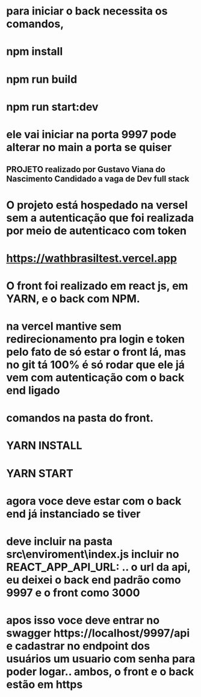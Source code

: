# para iniciar o back necessita os comandos, 
# npm install
# npm run build
# npm run start:dev
# ele vai iniciar na porta 9997 pode alterar no main a porta se quiser


## PROJETO realizado por Gustavo Viana do Nascimento Candidado a vaga de Dev full stack 

# O projeto está hospedado na versel sem a autenticação que foi realizada por meio de autenticaco com token

# https://wathbrasiltest.vercel.app
# O front foi realizado em react js, em YARN, e o back com NPM. 
# na vercel mantive sem redirecionamento pra login e token pelo fato de só estar o front lá, mas no git tá 100% é só rodar que ele já vem com autenticação com o back end ligado

# comandos na pasta do front.

# YARN INSTALL
# YARN START

# agora voce deve estar com o back end já instanciado se tiver

# deve incluir na pasta   src\enviroment\index.js  incluir no REACT_APP_API_URL: .. o url da api, eu deixei o back end padrão como 9997 e o front como 3000

# apos isso voce deve entrar no swagger https://localhost/9997/api  e cadastrar no endpoint dos usuários um usuario com senha para poder logar.. ambos, o front e o back estão em https 
